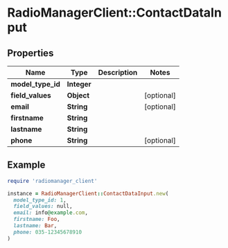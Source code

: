 # RadioManagerClient::ContactDataInput

## Properties

| Name | Type | Description | Notes |
| ---- | ---- | ----------- | ----- |
| **model_type_id** | **Integer** |  |  |
| **field_values** | **Object** |  | [optional] |
| **email** | **String** |  | [optional] |
| **firstname** | **String** |  |  |
| **lastname** | **String** |  |  |
| **phone** | **String** |  | [optional] |

## Example

```ruby
require 'radiomanager_client'

instance = RadioManagerClient::ContactDataInput.new(
  model_type_id: 1,
  field_values: null,
  email: info@example.com,
  firstname: Foo,
  lastname: Bar,
  phone: 035-12345678910
)
```

